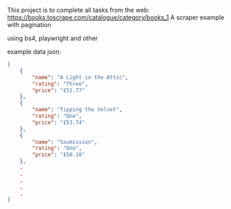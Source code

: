 This project is to complete all tasks from the web: https://books.toscrape.com/catalogue/category/books_1
A scraper example with pagination 

using bs4, playwright and other

example data json:

```json
[
    {
        "name": "A Light in the Attic",
        "rating": "Three",
        "price": "£51.77"
    },
    {
        "name": "Tipping the Velvet",
        "rating": "One",
        "price": "£53.74"
    },
    {
        "name": "Soumission",
        "rating": "One",
        "price": "£50.10"
    },
    .
    .
    .
    .
    .
]